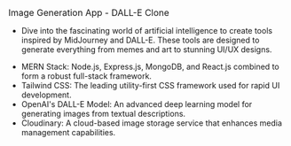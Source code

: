 <span style="font-size:16px;">Image Generation App - DALL-E Clone</span>

- Dive into the fascinating world of artificial intelligence to create tools inspired by MidJourney and DALL-E. These tools are designed to generate everything from memes and art to stunning UI/UX designs.

* MERN Stack: Node.js, Express.js, MongoDB, and React.js combined to form a robust full-stack framework.
* Tailwind CSS: The leading utility-first CSS framework used for rapid UI development.
* OpenAI's DALL-E Model: An advanced deep learning model for generating images from textual descriptions.
* Cloudinary: A cloud-based image storage service that enhances media management capabilities.
